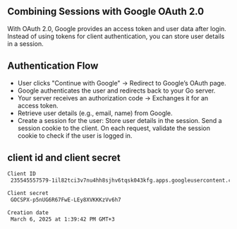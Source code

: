  ## Combining Sessions with Google OAuth 2.0

With OAuth 2.0, Google provides an access token and user data after login. Instead of using tokens for client authentication, you can store user details in a session.
## Authentication Flow
-  User clicks "Continue with Google" → Redirect to Google’s OAuth page.
-  Google authenticates the user and redirects back to your Go server.
-  Your server receives an authorization code → Exchanges it for an access token.
-  Retrieve user details (e.g., email, name) from Google.
-  Create a session for the user:
        Store user details in the session.
        Send a session cookie to the client.
 On each request, validate the session cookie to check if the user is logged in.

 ## client id and client secret

   ```bash
   Client ID
    235545557579-1il82tci3v7nu4hh8sjhv6tqsk043kfg.apps.googleusercontent.com

Client secret
    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

Creation date
    March 6, 2025 at 1:39:42 PM GMT+3
   ```
